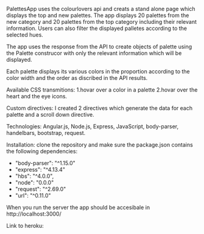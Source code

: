 PalettesApp uses the colourlovers api and creats a stand alone page which displays the top and new palettes.
The app displays 20 palettes from the new category and 20 palettes from the top category including their relevant information. Users can also filter the displayed palletes according to the selected hues.

The app uses the response from the API to create objects of palette using the Palette construcor with only the relevant information which will be displayed.

Each palette displays its various colors in the proportion according to the color width and the order as discribed in the API results.

Available CSS transmitions: 1.hovar over a color in a palette 2.hovar over the heart and the eye icons.

Custom directives: I created 2 directives which generate the data for each palette and a scroll down directive.

Technologies: Angular.js, Node.js, Express, JavaScript, body-parser, handelbars, bootstrap, request.

Installation: clone the repository and make sure the package.json contains the following dependencies:
* "body-parser": "^1.15.0"
* "express": "^4.13.4"
* "hbs": "^4.0.0",
*  "node": "0.0.0"
*  "request": "^2.69.0"
*  "url": "^0.11.0"

When you run the server the app should be accesibale in http://localhost:3000/


Link to heroku: 


